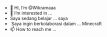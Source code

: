 - 👋 Hi, I’m @Wikramaaa
- 👀 I’m interested in ...
- Saya sedang belajar ...
saya
- ️ Saya ingin berkolaborasi dalam ... Minecraft
- 📫 How to reach me ...

<!---
Wikramaaa/Wikramaaa is a ✨ special ✨ repository because its `README.md` (this file) appears on your GitHub profile.
You can click the Preview link to take a look at your changes.
--->
